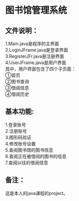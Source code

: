 # 图书馆管理系统  
## 文件说明：  
1.Main.java是程序的主界面  
2.LoginJFrame.java是登录界面  
3.RegisterJFr.java是注册界面  
4.UserJFrame.java是用户界面  
其中，用户界面包含了四个子页面：  
①首页  
②图书查询  
③借阅信息  
④借阅历史  
## 基本功能:
1.登录账号  
2.注册账号  
3.图形码验证  
4.修改账号设置  
5.查阅图书馆的图书信息  
6.查阅正在被借阅的图书的信息  
7.查阅以往的借阅信息  
## 备注：  
这是本人的java课程的project。
